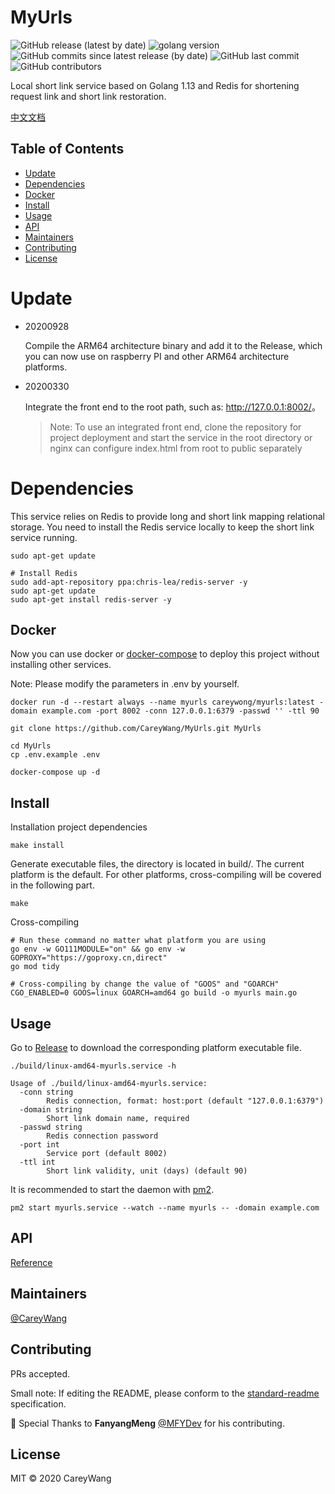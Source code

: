 # MyUrls

![GitHub release (latest by date)](https://img.shields.io/github/v/release/careywang/myurls)
![golang version](https://img.shields.io/badge/Golang-1.13-brightgreen)
![GitHub commits since latest release (by date)](https://img.shields.io/github/commits-since/careywang/myurls/latest/master)
![GitHub last commit](https://img.shields.io/github/last-commit/careywang/myurls)
![GitHub contributors](https://img.shields.io/github/contributors/careywang/myurls)

Local short link service based on Golang 1.13 and Redis for shortening request link and short link restoration.

[中文文档](/README-CN.md)

## Table of Contents

- [Update](#update)
- [Dependencies](#dependencies)
- [Docker](#Docker)
- [Install](#install)
- [Usage](#usage)
- [API](#api)
- [Maintainers](#maintainers)
- [Contributing](#contributing)
- [License](#license)

# Update

- 20200928

  Compile the ARM64 architecture binary and add it to the Release, which you can now use on raspberry PI and other ARM64 architecture platforms.
  
- 20200330

  Integrate the front end to the root path, such as: <http://127.0.0.1:8002/>。

  > Note: To use an integrated front end, clone the repository for project deployment and start the service in the root directory or nginx can configure index.html from root to public separately


# Dependencies

This service relies on Redis to provide long and short link mapping relational storage. You need to install the Redis service locally to keep the short link service running.

```shell script
sudo apt-get update

# Install Redis
sudo add-apt-repository ppa:chris-lea/redis-server -y 
sudo apt-get update 
sudo apt-get install redis-server -y 
```

## Docker 

Now you can use docker or [docker-compose](https://docs.docker.com/compose/install/) to deploy this project without installing other services. 

Note: Please modify the parameters in .env by yourself.

```
docker run -d --restart always --name myurls careywong/myurls:latest -domain example.com -port 8002 -conn 127.0.0.1:6379 -passwd '' -ttl 90
```

```shell script
git clone https://github.com/CareyWang/MyUrls.git MyUrls

cd MyUrls
cp .env.example .env

docker-compose up -d
```

## Install

Installation project dependencies

```shell script
make install
```

Generate executable files, the directory is located in build/. The current platform is the default. For other platforms, cross-compiling will be covered in the following part.

```shell script
make
```
Cross-compiling

```shell script
# Run these command no matter what platform you are using
go env -w GO111MODULE="on" && go env -w GOPROXY="https://goproxy.cn,direct"
go mod tidy 

# Cross-compiling by change the value of "GOOS" and "GOARCH"
CGO_ENABLED=0 GOOS=linux GOARCH=amd64 go build -o myurls main.go 
```

## Usage

Go to [Release](https://github.com/CareyWang/MyUrls/releases) to download the corresponding platform executable file.

```shell script
./build/linux-amd64-myurls.service -h 

Usage of ./build/linux-amd64-myurls.service:
  -conn string
        Redis connection, format: host:port (default "127.0.0.1:6379")
  -domain string
        Short link domain name, required
  -passwd string
        Redis connection password
  -port int
        Service port (default 8002)
  -ttl int
        Short link validity, unit (days) (default 90)
```

It is recommended to start the daemon with [pm2](https://pm2.keymetrics.io/).

```shell script
pm2 start myurls.service --watch --name myurls -- -domain example.com
```

## API

[Reference](https://myurls.mydoc.li)


## Maintainers

[@CareyWang](https://github.com/CareyWang)

## Contributing

PRs accepted.

Small note: If editing the README, please conform to the [standard-readme](https://github.com/RichardLitt/standard-readme) specification.

💖 Special Thanks to **FanyangMeng** [@MFYDev](https://github.com/MFYDev) for his contributing.

## License

MIT © 2020 CareyWang
